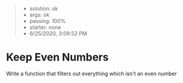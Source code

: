<!-- BEGIN REPORT -->
> - solution: ok 
> - args: ok 
> - passing: 100% 
> - starter: none 
> - 6/25/2020, 3:09:52 PM
<!-- END REPORT -->

# Keep Even Numbers

Write a function that filters out everything which isn't an even number


